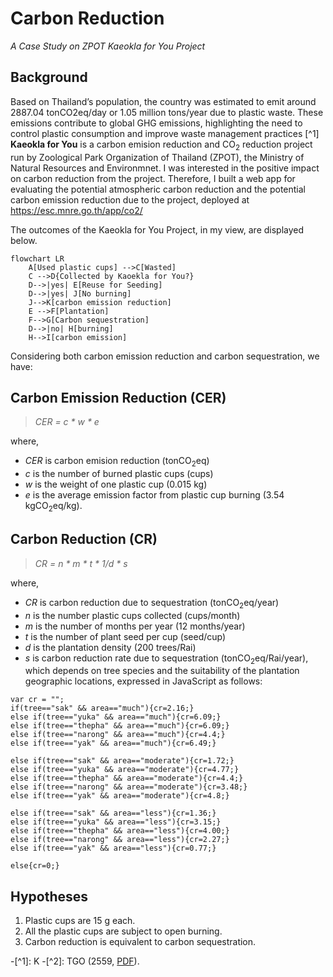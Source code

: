 # Carbon Reduction
_A Case Study on ZPOT Kaeokla for You Project_

## Background
Based on Thailand’s population, the country was estimated to emit around 2887.04 tonCO2eq/day or 1.05 million tons/year due to plastic waste. These emissions contribute to global GHG emissions, highlighting the need to control plastic consumption and improve waste management practices [^1]
__Kaeokla for You__ is a carbon emision reduction and CO<sub>2</sub> reduction project run by Zoological Park Organization of Thailand (ZPOT), the Ministry of Natural Resources and Environmnet. I was interested in the positive impact on carbon reduction from the project. Therefore, I built a web app for evaluating the potential atmospheric carbon reduction and the potential carbon emission reduction due to the project, deployed at https://esc.mnre.go.th/app/co2/

The outcomes of the Kaeokla for You Project, in my view, are displayed below.

```mermaid
flowchart LR
    A[Used plastic cups] -->C[Wasted]
    C -->D{Collected by Kaoekla for You?}
    D-->|yes| E[Reuse for Seeding]
    D-->|yes| J[No burning]
    J-->K[carbon emission reduction]
    E -->F[Plantation]
    F-->G[Carbon sequestration]
    D-->|no| H[burning]
    H-->I[carbon emission]
```
Considering both carbon emission reduction and carbon sequestration, we have:

## Carbon Emission Reduction (CER)
> _CER = c * w * e_    

where,
- _CER_ is carbon emision reduction (tonCO<sub>2</sub>eq)
- _c_ is the number of burned plastic cups (cups)
- _w_ is the weight of one plastic cup (0.015 kg) 
- _e_ is the average emission factor from plastic cup burning (3.54 kgCO<sub>2</sub>eq/kg).

## Carbon Reduction (CR)
> _CR = n * m * t * 1/d * s_

where,
- _CR_ is carbon reduction due to sequestration (tonCO<sub>2</sub>eq/year)
- _n_ is the number plastic cups collected (cups/month)
- _m_ is the number of months per year (12 months/year)
- _t_ is the number of plant seed per cup (seed/cup) 
- _d_ is the plantation density (200 trees/Rai)
- _s_ is carbon reduction rate due to sequestration (tonCO<sub>2</sub>eq/Rai/year), which depends on tree species and the suitability of the plantation geographic locations, expressed in JavaScript as follows:
  
```
var cr = "";
if(tree=="sak" && area=="much"){cr=2.16;}
else if(tree=="yuka" && area=="much"){cr=6.09;}
else if(tree=="thepha" && area=="much"){cr=6.09;}
else if(tree=="narong" && area=="much"){cr=4.4;}
else if(tree=="yak" && area=="much"){cr=6.49;}

else if(tree=="sak" && area=="moderate"){cr=1.72;}
else if(tree=="yuka" && area=="moderate"){cr=4.77;}
else if(tree=="thepha" && area=="moderate"){cr=4.4;}
else if(tree=="narong" && area=="moderate"){cr=3.48;}
else if(tree=="yak" && area=="moderate"){cr=4.8;}

else if(tree=="sak" && area=="less"){cr=1.36;}
else if(tree=="yuka" && area=="less"){cr=3.15;}
else if(tree=="thepha" && area=="less"){cr=4.00;}
else if(tree=="narong" && area=="less"){cr=2.27;}
else if(tree=="yak" && area=="less"){cr=0.77;}

else{cr=0;}
```

## Hypotheses
1. Plastic cups are 15 g each.
2. All the plastic cups are subject to open burning.
3. Carbon reduction is equivalent to carbon sequestration.

-[^1]: K
-[^2]: TGO (2559, [PDF](https://esc.mnre.go.th/app/co2/Tree_version02.pdf)).
